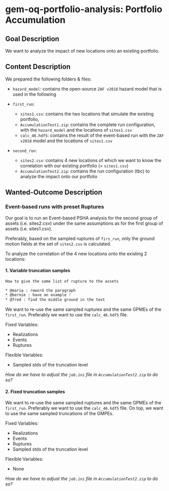 # gem-oq-portfolio-analysis: Portfolio Accumulation

## Goal Description

We want to analyze the impact of new locations onto an existing portfolio.

## Content Description

We prepared the following folders & files:

- `hazard_model`: contains the open-source `ZAF v2018` hazard model that is used in the following

- `first_run`:
  - `sites1.csv`: contains the two locations that simulate the existing portfolio,
  - `AccumulationTest1.zip`: contains the complete run configuration, with the `hazard_model` and the locations of `sites1.csv`
  - `calc_46.hdf5`: contains the result of the event-based run with the `ZAF v2018` model and the locations of `sites1.csv`

- `second_run`:
  - `sites2.csv`: contains 4 new locations of which we want to know the correlation with our existing portfolio (= `sites1.csv`)
  - `AccumulationTest2.zip`: contains the run configuration (tbc) to analyze the impact onto our portfolio

## Wanted-Outcome Description

### Event-based runs with preset Ruptures

Our goal is to run an Event-based PSHA analysis for the second group of assets (i.e. sites2.csv) under the same assumptions as for the first group of assets (i.e. sites1.csv).

Preferably, based on the sampled ruptures of `firs_run`, only the ground motion fields at the set of `sites2.csv` is calculated.

To analyze the correlation of the 4 new locations onto the existing 2 locations:

#### 1.  Variable truncation samples

```bash
How to give the same list of rupture to the assets

* @maria : reword the paragraph
* @bernie : have an example ?
* @fred : find the middle ground in the text
```

We want to re-use the same sampled ruptures and the same GPMEs of the `first_run`.
Preferably we want to use the `calc_46.hdf5` file.

Fixed Variables:

- Realizations
- Events
- Ruptures

Flexible Variables:

- Sampled stds of the truncation level

_How do we have to adjust the `job.ini` file in `AccumulationTest2.zip` to do so?_

#### 2. Fixed truncation samples

We want to re-use the same sampled ruptures and the same GPMEs of the `first_run`.
Preferably we want to use the `calc_46.hdf5` file.
On top, we want to use the same sampled truncations of the GMPEs.

Fixed Variables:

- Realizations
- Events
- Ruptures
- Sampled stds of the truncation level

Flexible Variables:

- None

_How do we have to adjust the `job.ini` file in `AccumulationTest2.zip`  to do so?_
